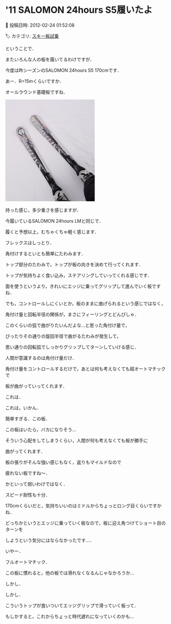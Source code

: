 # '11 SALOMON 24hours S5履いたよ

📅 投稿日時: 2012-02-24 01:52:08

🏷️ カテゴリ: [スキー板試乗](c0bd8048615710cee890e403a36cc9a2b.md)

ということで．


またいろんな人の板を履いてるわけですが．





今度は昨シーズンのSALOMON 24hours S5 170cmです．


あー．R=15mくらいですか．


オールラウンド基礎板ですね．




![6ee07d85d3365f98bb00d0f95b0f6174.jpg](images/6ee07d85d3365f98bb00d0f95b0f6174.jpg)







持った感じ，多少重さを感じますが．


今履いているSALOMON 24hours LMと同じで．


履くと予想以上，むちゃくちゃ軽く感じます．





フレックスはしっとり．


角付けするといとも簡単にたわみます．


トップ部分のたわみで，トップが板の向きを決めて行ってくれます．


トップが気持ちよく食い込み，ステアリングしていってくれる感じです．





面を使うというより，きれいにエッジに乗ってグリップして進んでいく板ですね．





でも，コントロールしにくいとか，板のままに曲げられるという感じではなく，


角付け量と回転半径の関係が，まさにフィーリングとどんぴしゃ．


このくらいの弧で曲がりたいんだよな…と思った角付け量で，


ぴったりその通りの旋回半径で曲がるたわみが発生して，


思い通りの回転弧でしっかりグリップしてターンしていける感じ．





人間が意識するのは角付け量だけ．


角付け量をコントロールするだけで，あとは何も考えなくても超オートマチックで


板が曲がっていってくれます．





これは．


これは，いかん．


簡単すぎる．この板．


この板はいたら，バカになりそう…





そういう心配をしてしまうくらい，人間が何も考えなくても板が勝手に


曲がってくれます．





板の張りがそんな強い感じもなく，返りもマイルドなので


疲れない板ですね～．


かといって弱いわけではなく．


スピード耐性も十分．





170cmくらいだと，気持ちいいのはミドルからちょっとロング目くらいですかね．


どっちかというとエッジに乗っていく板なので，板に迎え角つけてショート目のターンを


しようという気分にはならなかったです…．





いやー．


フルオートマチック．


この板に慣れると，他の板では滑れなくなるんじゃなかろうか…





しかし．


しかし．


こういうトップが食いついてエッジグリップで滑っていく板って．


もしかすると，これからちょっと時代遅れになっていくのかも…
